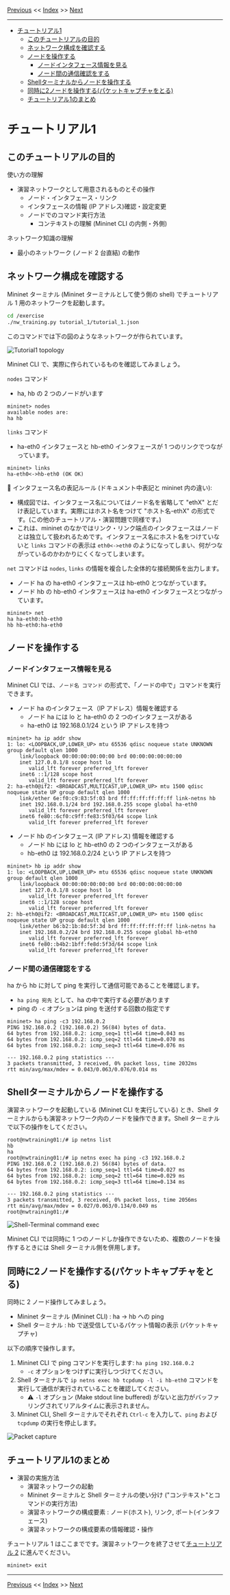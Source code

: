 <!-- HEADER -->
[Previous](../tutorial_0/tutorial_0.md) << [Index](../index.md) >> [Next](../tutorial_2/tutorial_2.md)

---
<!-- /HEADER -->

<!-- TOC -->

- [チュートリアル1](#チュートリアル1)
  - [このチュートリアルの目的](#このチュートリアルの目的)
  - [ネットワーク構成を確認する](#ネットワーク構成を確認する)
  - [ノードを操作する](#ノードを操作する)
    - [ノードインタフェース情報を見る](#ノードインタフェース情報を見る)
    - [ノード間の通信確認をする](#ノード間の通信確認をする)
  - [Shellターミナルからノードを操作する](#shellターミナルからノードを操作する)
  - [同時に2ノードを操作する(パケットキャプチャをとる)](#同時に2ノードを操作するパケットキャプチャをとる)
  - [チュートリアル1のまとめ](#チュートリアル1のまとめ)

<!-- /TOC -->

# チュートリアル1

## このチュートリアルの目的

使い方の理解

* 演習ネットワークとして用意されるものとその操作
  * ノード・インタフェース・リンク
  * インタフェースの情報 (IP アドレス)確認・設定変更
  * ノードでのコマンド実行方法
    * コンテキストの理解 (Mininet CLI の内側・外側)

ネットワーク知識の理解

* 最小のネットワーク (ノード 2 台直結) の動作


## ネットワーク構成を確認する

Mininet ターミナル (Mininet ターミナルとして使う側の shell) でチュートリアル 1 用のネットワークを起動します。

```bash
cd /exercise
./nw_training.py tutorial_1/tutorial_1.json
```

このコマンドでは下の図のようなネットワークが作られています。

![Tutorial1 topology](topology.drawio.svg)

Mininet CLI で、実際に作られているものを確認してみましょう。

`nodes` コマンド

- ha, hb の 2 つのノードがいます

```text
mininet> nodes
available nodes are: 
ha hb
```

`links` コマンド

- ha-eth0 インタフェースと hb-eth0 インタフェースが 1 つのリンクでつながっています。

```text
mininet> links
ha-eth0<->hb-eth0 (OK OK)
```

:customs: インタフェース名の表記ルール (ドキュメント中表記と mininet 内の違い):

*  構成図では、インタフェース名についてはノード名を省略して "ethX" とだけ表記しています。実際にはホスト名をつけて "ホスト名-ethX" の形式です。(この他のチュートリアル・演習問題で同様です。)
* これは、mininet のなかではリンク・リンク端点のインタフェースはノードとは独立して扱われるためです。インタフェース名にホスト名をつけていないと `links` コマンドの表示は `eth0<->eth0` のようになってしまい、何がつながっているのかわかりにくくなってしまいます。

`net` コマンドは `nodes`, `links` の情報を複合した全体的な接続関係を出力します。

- ノード ha の ha-eth0 インタフェースは hb-eth0 とつながっています。
- ノード hb の hb-eth0 インタフェースは ha-eth0 インタフェースとつながっています。

```text
mininet> net
ha ha-eth0:hb-eth0
hb hb-eth0:ha-eth0
```

## ノードを操作する

### ノードインタフェース情報を見る

Mininet CLI では、`ノード名 コマンド` の形式で、「ノードの中で」コマンドを実行できます。

- ノード ha のインタフェース（IP アドレス）情報を確認する
  - ノード ha には lo と ha-eth0 の 2 つのインタフェースがある
  - ha-eth0 は 192.168.0.1/24 という IP アドレスを持つ

```text
mininet> ha ip addr show
1: lo: <LOOPBACK,UP,LOWER_UP> mtu 65536 qdisc noqueue state UNKNOWN group default qlen 1000
    link/loopback 00:00:00:00:00:00 brd 00:00:00:00:00:00
    inet 127.0.0.1/8 scope host lo
       valid_lft forever preferred_lft forever
    inet6 ::1/128 scope host 
       valid_lft forever preferred_lft forever
2: ha-eth0@if2: <BROADCAST,MULTICAST,UP,LOWER_UP> mtu 1500 qdisc noqueue state UP group default qlen 1000
    link/ether 6e:f0:c9:83:5f:03 brd ff:ff:ff:ff:ff:ff link-netns hb
    inet 192.168.0.1/24 brd 192.168.0.255 scope global ha-eth0
       valid_lft forever preferred_lft forever
    inet6 fe80::6cf0:c9ff:fe83:5f03/64 scope link 
       valid_lft forever preferred_lft forever
```

- ノード hb のインタフェース (IP アドレス) 情報を確認する
  - ノード hb には lo と hb-eth0 の 2 つのインタフェースがある
  - hb-eth0 は 192.168.0.2/24 という IP アドレスを持つ

```text
mininet> hb ip addr show
1: lo: <LOOPBACK,UP,LOWER_UP> mtu 65536 qdisc noqueue state UNKNOWN group default qlen 1000
    link/loopback 00:00:00:00:00:00 brd 00:00:00:00:00:00
    inet 127.0.0.1/8 scope host lo
       valid_lft forever preferred_lft forever
    inet6 ::1/128 scope host 
       valid_lft forever preferred_lft forever
2: hb-eth0@if2: <BROADCAST,MULTICAST,UP,LOWER_UP> mtu 1500 qdisc noqueue state UP group default qlen 1000
    link/ether b6:b2:1b:8d:5f:3d brd ff:ff:ff:ff:ff:ff link-netns ha
    inet 192.168.0.2/24 brd 192.168.0.255 scope global hb-eth0
       valid_lft forever preferred_lft forever
    inet6 fe80::b4b2:1bff:fe8d:5f3d/64 scope link 
       valid_lft forever preferred_lft forever
```

### ノード間の通信確認をする

ha から hb に対して ping を実行して通信可能であることを確認します。

- `ha ping 宛先` として、ha の中で実行する必要があります
- ping の `-c` オプションは ping を送付する回数の指定です

```text
mininet> ha ping -c3 192.168.0.2
PING 192.168.0.2 (192.168.0.2) 56(84) bytes of data.
64 bytes from 192.168.0.2: icmp_seq=1 ttl=64 time=0.043 ms
64 bytes from 192.168.0.2: icmp_seq=2 ttl=64 time=0.070 ms
64 bytes from 192.168.0.2: icmp_seq=3 ttl=64 time=0.076 ms

--- 192.168.0.2 ping statistics ---
3 packets transmitted, 3 received, 0% packet loss, time 2032ms
rtt min/avg/max/mdev = 0.043/0.063/0.076/0.014 ms
```

## Shellターミナルからノードを操作する

演習ネットワークを起動している (Mininet CLI を実行している) とき、Shell ターミナルからも演習ネットワーク内のノードを操作できます。Shell ターミナルで以下の操作をしてください。

```text
root@nwtraining01:/# ip netns list
hb
ha
root@nwtraining01:/# ip netns exec ha ping -c3 192.168.0.2
PING 192.168.0.2 (192.168.0.2) 56(84) bytes of data.
64 bytes from 192.168.0.2: icmp_seq=1 ttl=64 time=0.027 ms
64 bytes from 192.168.0.2: icmp_seq=2 ttl=64 time=0.029 ms
64 bytes from 192.168.0.2: icmp_seq=3 ttl=64 time=0.134 ms

--- 192.168.0.2 ping statistics ---
3 packets transmitted, 3 received, 0% packet loss, time 2056ms
rtt min/avg/max/mdev = 0.027/0.063/0.134/0.049 ms
root@nwtraining01:/# 
```

![Shell-Terminal command exec](shellterm_exec.png)

Mininet CLI では同時に 1 つのノードしか操作できないため、複数のノードを操作するときには Shell ターミナル側を併用します。

## 同時に2ノードを操作する(パケットキャプチャをとる)

同時に 2 ノード操作してみましょう。

- Mininet ターミナル (Mininet CLI) : ha → hb への ping
- Shell ターミナル : hb で送受信しているパケット情報の表示 (パケットキャプチャ)

以下の順序で操作します。

1. Mininet CLI で ping コマンドを実行します: `ha ping 192.168.0.2`
    - `-c` オプションをつけずに実行しつづけてください。
1. Shell ターミナルで `ip netns exec hb tcpdump -l -i hb-eth0` コマンドを実行して通信が実行されていることを確認してください。
    - :warning: `-l` オプション (Make stdout line buffered) がないと出力がバッファリングされてリアルタイムに表示されません。
1. Mininet CLI, Shell ターミナルでそれぞれ `Ctrl-c` を入力して、`ping` および `tcpdump` の実行を停止します。

![Packet capture](tcpdump.png)

## チュートリアル1のまとめ

* 演習の実施方法
  * 演習ネットワークの起動
  * Mininet ターミナルと Shell ターミナルの使い分け ("コンテキスト"とコマンドの実行方法)
  * 演習ネットワークの構成要素 : ノード(ホスト), リンク, ポート(インタフェース)
  * 演習ネットワークの構成要素の情報確認・操作

チュートリアル 1 はここまでです。演習ネットワークを終了させて[チュートリアル 2](../tutorial_2/tutorial_2.md) に進んでください。

```text
mininet> exit
```

<!-- FOOTER -->

---

[Previous](../tutorial_0/tutorial_0.md) << [Index](../index.md) >> [Next](../tutorial_2/tutorial_2.md)
<!-- /FOOTER -->
